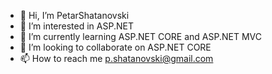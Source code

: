 - 👋 Hi, I’m PetarShatanovski
- 👀 I’m interested in ASP.NET
- 🌱 I’m currently learning ASP.NET CORE and ASP.NET MVC
- 💞️ I’m looking to collaborate on ASP.NET CORE
- 📫 How to reach me p.shatanovski@gmail.com

<!---
PetarSh/PetarSh is a ✨ special ✨ repository because its `README.md` (this file) appears on your GitHub profile.
You can click the Preview link to take a look at your changes.
--->
